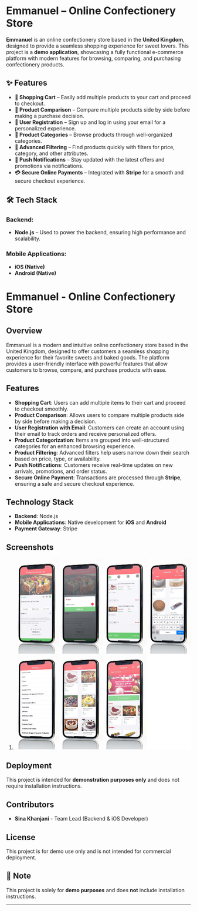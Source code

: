 # Emmanuel – Online Confectionery Store

**Emmanuel** is an online confectionery store based in the **United Kingdom**, designed to provide a seamless shopping experience for sweet lovers. This project is a **demo application**, showcasing a fully functional e-commerce platform with modern features for browsing, comparing, and purchasing confectionery products.

## ✨ Features

- **🛒 Shopping Cart** – Easily add multiple products to your cart and proceed to checkout.
- **🔄 Product Comparison** – Compare multiple products side by side before making a purchase decision.
- **📧 User Registration** – Sign up and log in using your email for a personalized experience.
- **📂 Product Categories** – Browse products through well-organized categories.
- **🎯 Advanced Filtering** – Find products quickly with filters for price, category, and other attributes.
- **🔔 Push Notifications** – Stay updated with the latest offers and promotions via notifications.
- **💳 Secure Online Payments** – Integrated with **Stripe** for a smooth and secure checkout experience.

## 🛠️ Tech Stack

### Backend:
- **Node.js** – Used to power the backend, ensuring high performance and scalability.

### Mobile Applications:
- **iOS (Native)**
- **Android (Native)**

# Emmanuel - Online Confectionery Store

## Overview
Emmanuel is a modern and intuitive online confectionery store based in the United Kingdom, designed to offer customers a seamless shopping experience for their favorite sweets and baked goods. The platform provides a user-friendly interface with powerful features that allow customers to browse, compare, and purchase products with ease.

## Features
- **Shopping Cart**: Users can add multiple items to their cart and proceed to checkout smoothly.
- **Product Comparison**: Allows users to compare multiple products side by side before making a decision.
- **User Registration with Email**: Customers can create an account using their email to track orders and receive personalized offers.
- **Product Categorization**: Items are grouped into well-structured categories for an enhanced browsing experience.
- **Product Filtering**: Advanced filters help users narrow down their search based on price, type, or availability.
- **Push Notifications**: Customers receive real-time updates on new arrivals, promotions, and order status.
- **Secure Online Payment**: Transactions are processed through **Stripe**, ensuring a safe and secure checkout experience.

## Technology Stack
- **Backend**: Node.js
- **Mobile Applications**: Native development for **iOS** and **Android**
- **Payment Gateway**: Stripe

## Screenshots

1. ![Screenshot 1](./mnt/grid_image.jpeg)

## Deployment
This project is intended for **demonstration purposes only** and does not require installation instructions.

## Contributors
- **Sina Khanjani** - Team Lead (Backend & iOS Developer)

## License
This project is for demo use only and is not intended for commercial deployment.

## 📌 Note

This project is solely for **demo purposes** and does **not** include installation instructions.

---